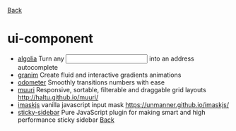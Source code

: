 [Back](./)

# ui-component

+ [algolia](https://github.com/algolia/places) Turn any <input> into an address autocomplete
+ [granim](https://github.com/sarcadass/granim.js) Create fluid and interactive gradients animations
+ [odometer](https://github.com/HubSpot/odometer) Smoothly transitions numbers with ease
+ [muuri](https://github.com/haltu/muuri) Responsive, sortable, filterable and draggable grid layouts http://haltu.github.io/muuri/
+ [imaskjs](https://github.com/uNmAnNeR/imaskjs) vanilla javascript input mask https://unmanner.github.io/imaskjs/
+ [sticky-sidebar](https://github.com/abouolia/sticky-sidebar) Pure JavaScript plugin for making smart and high performance sticky sidebar
[Back](./)
